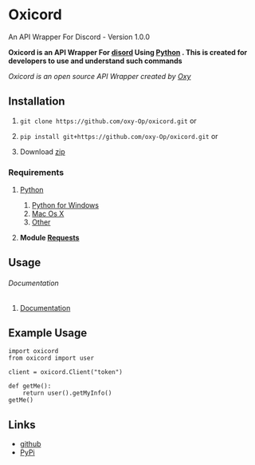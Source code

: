 # Oxicord
An API Wrapper For Discord - Version 1.0.0

**Oxicord is an API Wrapper For [disord](https://discord.com) Using [Python](https://python.org) . This is created for developers to use and understand such commands** 
<br />

_Oxicord is an open source API Wrapper created by [Oxy](https://github.com/oxy-Op/)_



## Installation


1. ```git clone https://github.com/oxy-Op/oxicord.git```    or

1. ```pip install git+https://github.com/oxy-Op/oxicord.git```   or

1. Download [zip](https://codeload.github.com/oxy-Op/oxicord/zip/refs/heads/master)


### Requirements

1. [Python](https://python.org/downloads)
   1. [Python for Windows](https://www.python.org/downloads/windows/)
   1. [Mac Os X](https://www.python.org/downloads/mac-osx/)
   1. [Other](https://www.python.org/download/other/)

1. **Module [Requests](https://pypi.org/project/requests/)**



## Usage
###### Documentation
1. [Documentation](https://github.com/oxy-Op/oxicord/tree/master/docs)


## Example Usage

```
import oxicord
from oxicord import user

client = oxicord.Client("token")

def getMe():
    return user().getMyInfo()
getMe()
```

## Links 
* [github](https://github.com/oxy-Op/oxicord)
* [PyPi](https://example.com)

